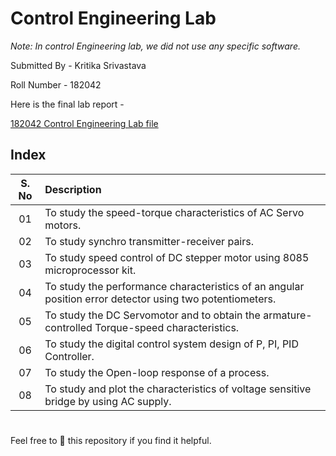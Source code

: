 # Control Engineering Lab

_Note: In control Engineering lab, we did not use any specific software._ 

 Submitted By - Kritika Srivastava

Roll Number - 182042

Here is the final lab report - 

[182042 Control Engineering Lab file](https://docs.google.com/document/d/1pnYEdLzmRy_AbZz95KgCnR9Vx93VsMhOMwUirMgHij8/edit?usp=sharing)

## Index



| S. No      | Description |
| :--------: | :----------- |
|   01    | To study the speed-torque characteristics of AC Servo motors.       |
|   02| To study synchro transmitter-receiver pairs.        |
|   03    | To study speed control of DC stepper motor using 8085 microprocessor kit.      |
|   04| To study the performance characteristics of an angular position error detector using two potentiometers.      |
|   05   | To study the DC Servomotor and to obtain the armature-controlled Torque-speed characteristics.      |
|   06|To study the digital control system design of P, PI, PID Controller.        |
|     07  | To study the Open-loop response of a process.      |
|   08| To study and plot the  characteristics of voltage sensitive bridge by using AC supply.        |


#
Feel free to 🌟 this repository if you find it helpful.